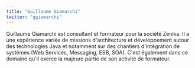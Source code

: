 ```yaml
---
title: "Guillaume Giamarchi"
twitter: "ggiamarchi"
---
```


Guillaume Giamarchi est consultant et formateur pour la société Zenika.
Il a une expérience variée de missions d'architecture et développement
autour des technologies Java et notamment sur des chantiers
d'intégration de systèmes (Web Services, Messaging, ESB, SOA). C'est
également dans ce domaine qu'il exerce la majeure partie de son activité
de formateur.
